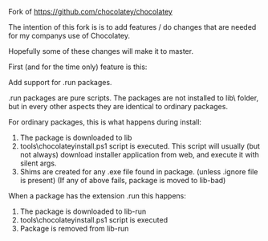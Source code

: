 Fork of https://github.com/chocolatey/chocolatey

The intention of this fork is is to add features / do changes that are needed for my companys use of Chocolatey.

Hopefully some of these changes will make it to master.

First (and for the time only) feature is this:

Add support for .run packages.

.run packages are pure scripts. The packages are not installed to lib\ folder, but in every other aspects they are identical to ordinary packages.

For ordinary packages, this is what happens during install:
  1. The package is downloaded to lib
  2. tools\chocolateyinstall.ps1 script is executed.
     This script will usually (but not always) download installer application from web, and execute it with silent args.
  3. Shims are created for any .exe file found in package. (unless .ignore file is present)
  (If any of above fails, package is moved to lib-bad)

When a package has the extension .run this happens:
  1. The package is downloaded to lib-run
  2. tools\chocolateyinstall.ps1 script is executed
  3. Package is removed from lib-run
   

  
